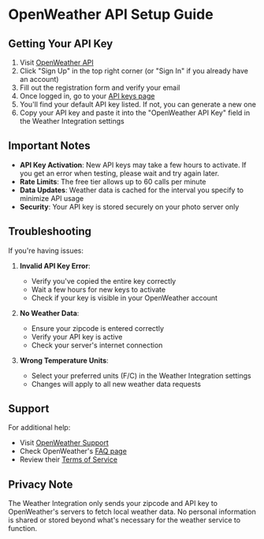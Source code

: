 # OpenWeather API Setup Guide

## Getting Your API Key

1. Visit [OpenWeather API](https://openweathermap.org/api)
2. Click "Sign Up" in the top right corner (or "Sign In" if you already have an account)
3. Fill out the registration form and verify your email
4. Once logged in, go to your [API keys page](https://home.openweathermap.org/api_keys)
5. You'll find your default API key listed. If not, you can generate a new one
6. Copy your API key and paste it into the "OpenWeather API Key" field in the Weather Integration settings

## Important Notes

- **API Key Activation**: New API keys may take a few hours to activate. If you get an error when testing, please wait and try again later.
- **Rate Limits**: The free tier allows up to 60 calls per minute
- **Data Updates**: Weather data is cached for the interval you specify to minimize API usage
- **Security**: Your API key is stored securely on your photo server only

## Troubleshooting

If you're having issues:

1. **Invalid API Key Error**: 
   - Verify you've copied the entire key correctly
   - Wait a few hours for new keys to activate
   - Check if your key is visible in your OpenWeather account

2. **No Weather Data**:
   - Ensure your zipcode is entered correctly
   - Verify your API key is active
   - Check your server's internet connection

3. **Wrong Temperature Units**:
   - Select your preferred units (F/C) in the Weather Integration settings
   - Changes will apply to all new weather data requests

## Support

For additional help:
- Visit [OpenWeather Support](https://openweathermap.org/api/one-call-3#start)
- Check OpenWeather's [FAQ page](https://openweathermap.org/faq)
- Review their [Terms of Service](https://openweathermap.org/terms)

## Privacy Note

The Weather Integration only sends your zipcode and API key to OpenWeather's servers to fetch local weather data. No personal information is shared or stored beyond what's necessary for the weather service to function. 